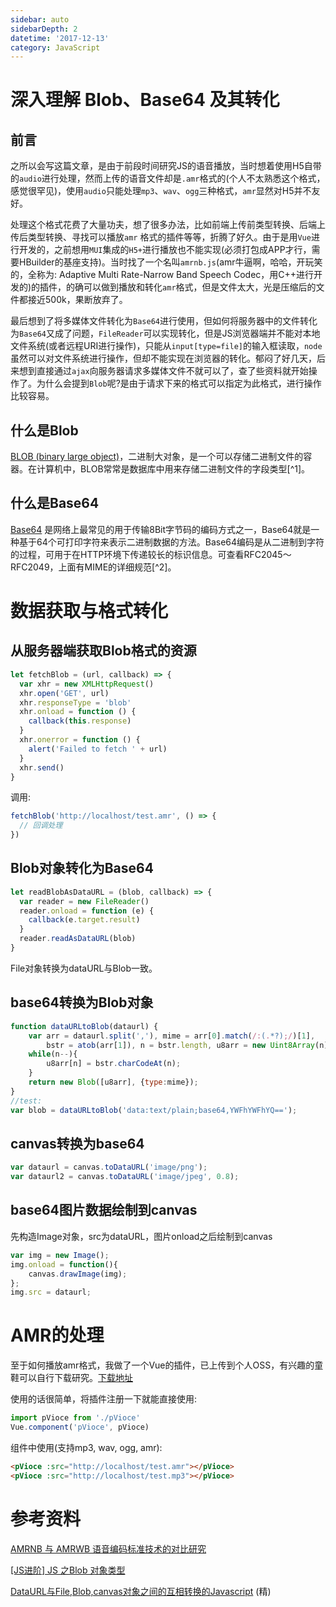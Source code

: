 ```yaml
---
sidebar: auto
sidebarDepth: 2
datetime: '2017-12-13'
category: JavaScript
---
```


# 深入理解 Blob、Base64 及其转化

## 前言

之所以会写这篇文章，是由于前段时间研究JS的语音播放，当时想着使用H5自带的`audio`进行处理，然而上传的语音文件却是`.amr`格式的(个人不太熟悉这个格式，感觉很罕见)，使用`audio`只能处理`mp3`、`wav`、`ogg`三种格式，`amr`显然对H5并不友好。

处理这个格式花费了大量功夫，想了很多办法，比如前端上传前类型转换、后端上传后类型转换、寻找可以播放`amr` 格式的插件等等，折腾了好久。由于是用`Vue`进行开发的，之前想用`MUI`集成的`H5+`进行播放也不能实现(必须打包成APP才行，需要HBuilder的基座支持)。当时找了一个名叫`amrnb.js`(amr牛逼啊，哈哈，开玩笑的，全称为: Adaptive Multi Rate-Narrow Band Speech Codec，用C++进行开发的)的插件，的确可以做到播放和转化`amr`格式，但是文件太大，光是压缩后的文件都接近500k，果断放弃了。

最后想到了将多媒体文件转化为`Base64`进行使用，但如何将服务器中的文件转化为`Base64`又成了问题，`FileReader`可以实现转化，但是JS浏览器端并不能对本地文件系统(或者远程URI进行操作)，只能从`input[type=file]`的输入框读取，`node`虽然可以对文件系统进行操作，但却不能实现在浏览器的转化。郁闷了好几天，后来想到直接通过`ajax`向服务器请求多媒体文件不就可以了，查了些资料就开始操作了。为什么会提到`Blob`呢?是由于请求下来的格式可以指定为此格式，进行操作比较容易。

## 什么是Blob

[BLOB (binary large object)](https://baike.baidu.com/item/blob/543419?fr=aladdin)，二进制大对象，是一个可以存储二进制文件的容器。在计算机中，BLOB常常是数据库中用来存储二进制文件的字段类型[^1]。


## 什么是Base64

[Base64](https://baike.baidu.com/item/base64/8545775?fr=aladdin) 是网络上最常见的用于传输8Bit字节码的编码方式之一，Base64就是一种基于64个可打印字符来表示二进制数据的方法。Base64编码是从二进制到字符的过程，可用于在HTTP环境下传递较长的标识信息。可查看RFC2045～RFC2049，上面有MIME的详细规范[^2]。



# 数据获取与格式转化

## 从服务器端获取Blob格式的资源

```js
let fetchBlob = (url, callback) => {
  var xhr = new XMLHttpRequest()
  xhr.open('GET', url)
  xhr.responseType = 'blob'
  xhr.onload = function () {
    callback(this.response)
  }
  xhr.onerror = function () {
    alert('Failed to fetch ' + url)
  }
  xhr.send()
}
```

调用:

```js
fetchBlob('http://localhost/test.amr', () => {
  // 回调处理
})
```

## Blob对象转化为Base64

```js
let readBlobAsDataURL = (blob, callback) => {
  var reader = new FileReader()
  reader.onload = function (e) {
    callback(e.target.result)
  }
  reader.readAsDataURL(blob)
}
```

File对象转换为dataURL与Blob一致。

## base64转换为Blob对象

```js
function dataURLtoBlob(dataurl) {
    var arr = dataurl.split(','), mime = arr[0].match(/:(.*?);/)[1],
        bstr = atob(arr[1]), n = bstr.length, u8arr = new Uint8Array(n);
    while(n--){
        u8arr[n] = bstr.charCodeAt(n);
    }
    return new Blob([u8arr], {type:mime});
}
//test:
var blob = dataURLtoBlob('data:text/plain;base64,YWFhYWFhYQ==');
```

## canvas转换为base64

```js
var dataurl = canvas.toDataURL('image/png');
var dataurl2 = canvas.toDataURL('image/jpeg', 0.8);
```

## base64图片数据绘制到canvas

先构造Image对象，src为dataURL，图片onload之后绘制到canvas

```js
var img = new Image();
img.onload = function(){
    canvas.drawImage(img);
};
img.src = dataurl;
```



# AMR的处理

至于如何播放amr格式，我做了一个Vue的插件，已上传到个人OSS，有兴趣的童鞋可以自行下载研究。[下载地址](@/res/pVioce.zip)

使用的话很简单，将插件注册一下就能直接使用:

```js
import pVioce from './pVioce'
Vue.component('pVioce', pVioce)
```

组件中使用(支持mp3, wav, ogg, amr):

```html
<pVioce :src="http://localhost/test.amr"></pVioce>
<pVioce :src="http://localhost/test.mp3"></pVioce>
```



# 参考资料

[AMRNB 与 AMRWB 语音编码标准技术的对比研究](https://blog.csdn.net/lusonglin121/article/details/9333095)

[[JS进阶] JS 之Blob 对象类型](http://blog.csdn.net/oscar999/article/details/36373183)

[DataURL与File,Blob,canvas对象之间的互相转换的Javascript](http://blog.csdn.net/cuixiping/article/details/45932793) (精)

